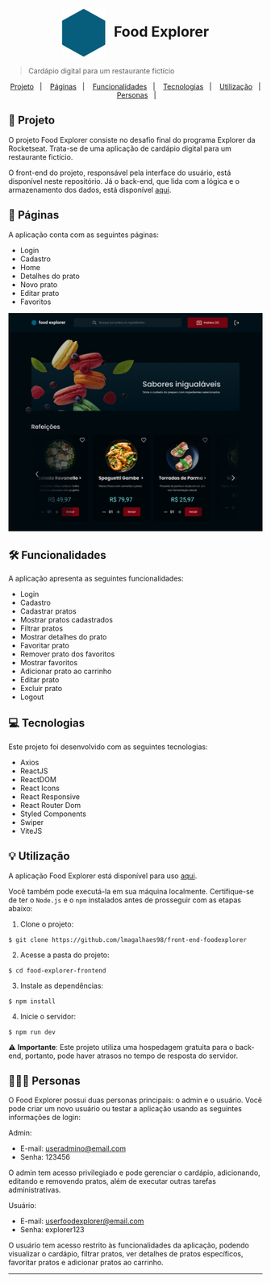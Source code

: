 <h1 align="center" style="text-align: center;">
  <img alt="Logo do Food Explorer" src="./src/assets/favicon.svg" style="vertical-align: middle; margin-right: 10px;">
  Food Explorer
</h1>

> Cardápio digital para um restaurante fictício

<p align="center">
  <a href="#project">Projeto</a>&nbsp;&nbsp;&nbsp;|&nbsp;&nbsp;&nbsp;
  <a href="#pages">Páginas</a>&nbsp;&nbsp;&nbsp;|&nbsp;&nbsp;&nbsp;
  <a href="#features">Funcionalidades</a>&nbsp;&nbsp;&nbsp;|&nbsp;&nbsp;&nbsp;
  <a href="#technologies">Tecnologias</a>&nbsp;&nbsp;&nbsp;|&nbsp;&nbsp;&nbsp;
  <a href="#usage">Utilização</a>&nbsp;&nbsp;&nbsp;|&nbsp;&nbsp;&nbsp;
  <a href="#users">Personas</a>&nbsp;&nbsp;&nbsp;|&nbsp;&nbsp;&nbsp;
</p>


<h2 id="project">📁 Projeto</h2>

O projeto Food Explorer consiste no desafio final do programa Explorer da Rocketseat. Trata-se de uma aplicação de cardápio digital para um restaurante fictício.

O front-end do projeto, responsável pela interface do usuário, está disponível neste repositório. Já o back-end, que lida com a lógica e o armazenamento dos dados, está disponível [aqui](https://github.com/lmagalhaes98/back-end-foodexplorer).

<h2 id="pages">📃 Páginas</h2>

A aplicação conta com as seguintes páginas:

- Login
- Cadastro
- Home
- Detalhes do prato
- Novo prato
- Editar prato
- Favoritos

!["Página home"](./src/assets/home.png)

<h2 id="features">🛠️ Funcionalidades</h2>

A aplicação apresenta as seguintes funcionalidades:

- Login
- Cadastro
- Cadastrar pratos
- Mostrar pratos cadastrados
- Filtrar pratos
- Mostrar detalhes do prato
- Favoritar prato
- Remover prato dos favoritos
- Mostrar favoritos
- Adicionar prato ao carrinho
- Editar prato
- Excluir prato
- Logout

<h2 id="technologies">💻 Tecnologias</h2>

Este projeto foi desenvolvido com as seguintes tecnologias:

- Axios
- ReactJS
- ReactDOM
- React Icons
- React Responsive
- React Router Dom
- Styled Components
- Swiper
- ViteJS

<h2 id="usage">💡 Utilização</h2>

A aplicação Food Explorer está disponível para uso [aqui](https://foodexplorerfood.netlify.app/).

Você também pode executá-la em sua máquina localmente. Certifique-se de ter o ``Node.js`` e o ``npm`` instalados antes de prosseguir com as etapas abaixo:

1. Clone o projeto:

```
$ git clone https://github.com/lmagalhaes98/front-end-foodexplorer
```

2. Acesse a pasta do projeto:

```
$ cd food-explorer-frontend
```

3. Instale as dependências:

```
$ npm install
```

4. Inicie o servidor:

```
$ npm run dev
```

⚠️ **Importante**: Este projeto utiliza uma hospedagem gratuita para o back-end, portanto, pode haver atrasos no tempo de resposta do servidor.

<h2 id="users">👩🏾‍💻 Personas</h2>

O Food Explorer possui duas personas principais: o admin e o usuário. Você pode criar um novo usuário ou testar a aplicação usando as seguintes informações de login:

Admin:

- E-mail: useradmino@email.com
- Senha: 123456

O admin tem acesso privilegiado e pode gerenciar o cardápio, adicionando, editando e removendo pratos, além de executar outras tarefas administrativas.

Usuário:

- E-mail: userfoodexplorer@email.com
- Senha: explorer123

O usuário tem acesso restrito às funcionalidades da aplicação, podendo visualizar o cardápio, filtrar pratos, ver detalhes de pratos específicos, favoritar pratos e adicionar pratos ao carrinho.

---
